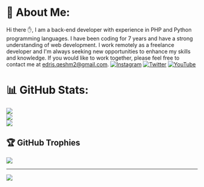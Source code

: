 # 💫 About Me:
Hi there ✋,
I am a back-end developer with experience in PHP and Python programming languages. I have been coding for 7 years and have a strong understanding of web development. I work remotely as a freelance developer and I'm always seeking new opportunities to enhance my skills and knowledge.
If you would like to work together, please feel free to contact me at [edris.qeshm2@gmail.com](mailto:edris.qeshm2@gmail.com).
[![Instagram](https://img.shields.io/badge/Instagram-%23E4405F.svg?logo=Instagram&logoColor=white)](https://instagram.com/edrisranjbar) [![Twitter](https://img.shields.io/badge/Twitter-%231DA1F2.svg?logo=Twitter&logoColor=white)](https://twitter.com/edris__ranjbar) [![YouTube](https://img.shields.io/badge/YouTube-%23FF0000.svg?logo=YouTube&logoColor=white)](https://youtube.com/c/EdrisRanjbar) 

# 📊 GitHub Stats:
![](https://github-readme-stats.vercel.app/api?username=edrisranjbar&theme=dark&hide_border=false&include_all_commits=true&count_private=true)<br/>
![](https://github-readme-streak-stats.herokuapp.com/?user=edrisranjbar&theme=dark&hide_border=false)<br/>
![](https://github-readme-stats.vercel.app/api/top-langs/?username=edrisranjbar&theme=dark&hide_border=false&include_all_commits=true&count_private=true&layout=compact)

## 🏆 GitHub Trophies
![](https://github-profile-trophy.vercel.app/?username=edrisranjbar&theme=onestar&no-frame=false&no-bg=true&margin-w=4)

---
[![](https://visitcount.itsvg.in/api?id=edrisranjbar&icon=0&color=0)](https://visitcount.itsvg.in)
